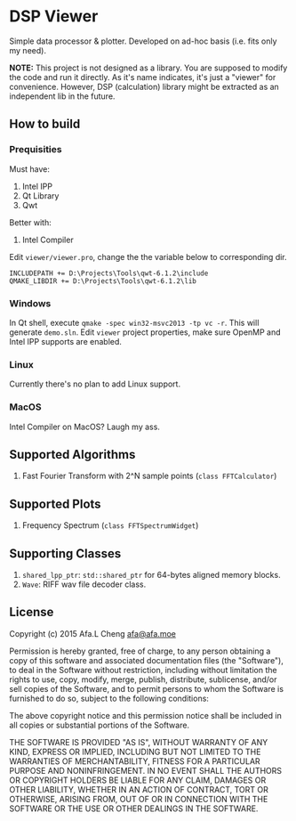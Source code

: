 # DSP Viewer
Simple data processor & plotter. Developed on ad-hoc basis (i.e. fits only my need).

__NOTE:__
This project is not designed as a library. You are supposed to modify the code and run it directly. As it's name indicates, 
it's just a "viewer" for convenience. However, DSP (calculation) library might be extracted as an independent lib in the future.

## How to build
### Prequisities
Must have:

1. Intel IPP
2. Qt Library
3. Qwt

Better with:

1. Intel Compiler


Edit `viewer/viewer.pro`, change the the variable below to corresponding dir.

```
INCLUDEPATH += D:\Projects\Tools\qwt-6.1.2\include
QMAKE_LIBDIR += D:\Projects\Tools\qwt-6.1.2\lib
```

### Windows
In Qt shell, execute `qmake -spec win32-msvc2013 -tp vc -r`. This will generate `demo.sln`. Edit `viewer` project properties, 
make sure OpenMP and Intel IPP supports are enabled.

### Linux
Currently there's no plan to add Linux support.

### MacOS
Intel Compiler on MacOS? Laugh my ass.

## Supported Algorithms
1. Fast Fourier Transform with 2^N sample points (`class FFTCalculator`)

## Supported Plots
1. Frequency Spectrum (`class FFTSpectrumWidget`)

## Supporting Classes
1. `shared_lpp_ptr`: `std::shared_ptr` for 64-bytes aligned memory blocks.
2. `Wave`: RIFF wav file decoder class.

## License
<MIT>

Copyright (c) 2015 Afa.L Cheng <afa@afa.moe>

Permission is hereby granted, free of charge, to any person obtaining
a copy of this software and associated documentation files (the
"Software"), to deal in the Software without restriction, including
without limitation the rights to use, copy, modify, merge, publish,
distribute, sublicense, and/or sell copies of the Software, and to
permit persons to whom the Software is furnished to do so, subject to
the following conditions:

The above copyright notice and this permission notice shall be
included in all copies or substantial portions of the Software.

THE SOFTWARE IS PROVIDED "AS IS", WITHOUT WARRANTY OF ANY KIND,
EXPRESS OR IMPLIED, INCLUDING BUT NOT LIMITED TO THE WARRANTIES OF
MERCHANTABILITY, FITNESS FOR A PARTICULAR PURPOSE AND
NONINFRINGEMENT. IN NO EVENT SHALL THE AUTHORS OR COPYRIGHT HOLDERS BE
LIABLE FOR ANY CLAIM, DAMAGES OR OTHER LIABILITY, WHETHER IN AN ACTION
OF CONTRACT, TORT OR OTHERWISE, ARISING FROM, OUT OF OR IN CONNECTION
WITH THE SOFTWARE OR THE USE OR OTHER DEALINGS IN THE SOFTWARE.
